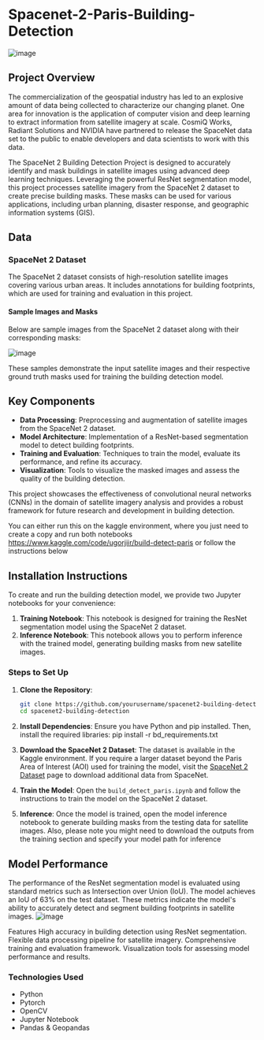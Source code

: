 # Spacenet-2-Paris-Building-Detection
![image](https://github.com/ugorjiizu/Spacenet-2-Paris-Building-Detection/assets/66518563/fb8df2a6-4f0d-4a59-bc6c-2204abe1b004)

## Project Overview

The commercialization of the geospatial industry has led to an explosive amount of data being collected to characterize our changing planet. One area for innovation is the application of computer vision and deep learning to extract information from satellite imagery at scale. CosmiQ Works, Radiant Solutions and NVIDIA have partnered to release the SpaceNet data set to the public to enable developers and data scientists to work with this data.

The SpaceNet 2 Building Detection Project is designed to accurately identify and mask buildings in satellite images using advanced deep learning techniques. Leveraging the powerful ResNet segmentation model, this project processes satellite imagery from the SpaceNet 2 dataset to create precise building masks. These masks can be used for various applications, including urban planning, disaster response, and geographic information systems (GIS).

## Data

### SpaceNet 2 Dataset

The SpaceNet 2 dataset consists of high-resolution satellite images covering various urban areas. It includes annotations for building footprints, which are used for training and evaluation in this project.

#### Sample Images and Masks

Below are sample images from the SpaceNet 2 dataset along with their corresponding masks:

![image](https://github.com/ugorjiizu/Spacenet-2-Paris-Building-Detection/assets/66518563/c75c5fee-69de-4c2a-8b1a-c25c1eac67b2)

These samples demonstrate the input satellite images and their respective ground truth masks used for training the building detection model.

## Key Components

- **Data Processing**: Preprocessing and augmentation of satellite images from the SpaceNet 2 dataset.
- **Model Architecture**: Implementation of a ResNet-based segmentation model to detect building footprints.
- **Training and Evaluation**: Techniques to train the model, evaluate its performance, and refine its accuracy.
- **Visualization**: Tools to visualize the masked images and assess the quality of the building detection.
  
This project showcases the effectiveness of convolutional neural networks (CNNs) in the domain of satellite imagery analysis and provides a robust framework for future research and development in building detection.

You can either run this on the kaggle environment, where you just need to create a copy and run both notebooks https://www.kaggle.com/code/ugorjiir/build-detect-paris or follow the instructions below

## Installation Instructions

To create and run the building detection model, we provide two Jupyter notebooks for your convenience:

1. **Training Notebook**: This notebook is designed for training the ResNet segmentation model using the SpaceNet 2 dataset.
2. **Inference Notebook**: This notebook allows you to perform inference with the trained model, generating building masks from new satellite images.

### Steps to Set Up

1. **Clone the Repository**:
   ```bash
   git clone https://github.com/yourusername/spacenet2-building-detection.git
   cd spacenet2-building-detection
   
2. **Install Dependencies**:
   Ensure you have Python and pip installed. Then, install the required libraries:
   pip install -r bd_requirements.txt
   
3. **Download the SpaceNet 2 Dataset**:
   The dataset is available in the Kaggle environment. If you require a larger dataset beyond the Paris Area of Interest (AOI) used for training the model, visit the [SpaceNet 2 Dataset](https://spacenet.ai/spacenet-buildings-dataset-v2/) page to download additional data from SpaceNet.

4. **Train the Model**:
   Open the `build_detect_paris.ipynb` and follow the instructions to train the model on the SpaceNet 2 dataset.
   
5. **Inference**:
   Once the model is trained, open the model inference notebook to generate building masks from the testing data for satellite images.
   Also, please note you might need to download the outputs from the training section and specify your model path for inference


## Model Performance
The performance of the ResNet segmentation model is evaluated using standard metrics such as Intersection over Union (IoU). The model achieves an IoU of 63% on the test dataset. These metrics indicate the model's ability to accurately detect and segment building footprints in satellite images.
![image](https://github.com/ugorjiizu/Spacenet-2-Paris-Building-Detection/assets/66518563/3d1be0dd-25b7-4662-94bc-ca90385601a7)

Features
High accuracy in building detection using ResNet segmentation.
Flexible data processing pipeline for satellite imagery.
Comprehensive training and evaluation framework.
Visualization tools for assessing model performance and results.

### Technologies Used
- Python
- Pytorch
- OpenCV
- Jupyter Notebook
- Pandas & Geopandas

